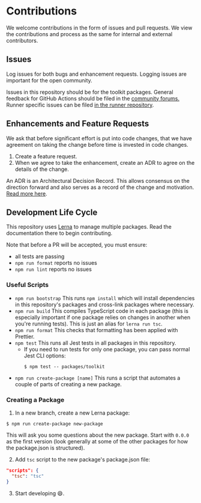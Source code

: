 # Contributions

We welcome contributions in the form of issues and pull requests.  We view the contributions and process as the same for internal and external contributors.

## Issues

Log issues for both bugs and enhancement requests.  Logging issues are important for the open community.

Issues in this repository should be for the toolkit packages. General feedback for GitHub Actions should be filed in the [community forums.](https://github.community/t5/GitHub-Actions/bd-p/actions) Runner specific issues can be filed [in the runner repository](https://github.com/actions/runner).

## Enhancements and Feature Requests

We ask that before significant effort is put into code changes, that we have agreement on taking the change before time is invested in code changes. 

1. Create a feature request. 
2. When we agree to take the enhancement, create an ADR to agree on the details of the change.

An ADR is an Architectural Decision Record.  This allows consensus on the direction forward and also serves as a record of the change and motivation. [Read more here](../docs/adrs/README.md).

## Development Life Cycle

This repository uses [Lerna](https://github.com/lerna/lerna#readme) to manage multiple packages. Read the documentation there to begin contributing.

Note that before a PR will be accepted, you must ensure:
- all tests are passing
- `npm run format` reports no issues
- `npm run lint` reports no issues

### Useful Scripts

- `npm run bootstrap` This runs `npm install` which will install dependencies in this repository's packages and cross-link packages where necessary.
- `npm run build` This compiles TypeScript code in each package (this is especially important if one package relies on changes in another when you're running tests). This is just an alias for `lerna run tsc`.
- `npm run format` This checks that formatting has been applied with Prettier.
- `npm test` This runs all Jest tests in all packages in this repository.
  - If you need to run tests for only one package, you can pass normal Jest CLI options:
    ```console
    $ npm test -- packages/toolkit
    ```
- `npm run create-package [name]` This runs a script that automates a couple of parts of creating a new package.

### Creating a Package

1. In a new branch, create a new Lerna package:

```console
$ npm run create-package new-package
```

This will ask you some questions about the new package. Start with `0.0.0` as the first version (look generally at some of the other packages for how the package.json is structured).

2. Add `tsc` script to the new package's package.json file:

```json
"scripts": {
  "tsc": "tsc"
}
```

3. Start developing 😄.
